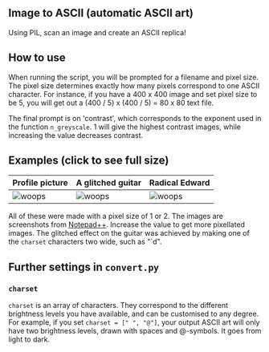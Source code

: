 ## Image to ASCII (automatic ASCII art)
Using PIL, scan an image and create an ASCII replica!

## How to use
When running the script, you will be prompted for a filename and pixel size. The pixel size determines exactly how many pixels correspond to one ASCII character. For instance, if you have a 400 x 400 image and set pixel size to be 5, you will get out a (400 / 5) x (400 / 5) = 80 x 80 text file.

The final prompt is on 'contrast', which corresponds to the exponent used in the function `n_greyscale`. 1 will give the highest contrast images, while increasing the value decreases contrast.

## Examples (click to see full size)
| Profile picture | A glitched guitar | Radical Edward |
| --- | --- | --- |
| ![woops](https://raw.githubusercontent.com/not-legato/autoascii/main/extras/pfp_high_detail.png) | ![woops](https://raw.githubusercontent.com/not-legato/autoascii/main/extras/glitch_guitar.png) | ![woops](https://raw.githubusercontent.com/not-legato/autoascii/main/extras/ed.png) |

All of these were made with a pixel size of 1 or 2. The images are screenshots from [Notepad++](http://notepad-plus-plus.org/). Increase the value to get more pixellated images. The glitched effect on the guitar was achieved by making one of the `charset` characters two wide, such as "`d".

## Further settings in `convert.py`

### `charset`
`charset` is an array of characters. They correspond to the different brightness levels you have available, and can be customised to any degree. For example, if you set `charset = [" ", "@"]`, your output ASCII art will only have two brightness levels, drawn with spaces and @-symbols. It goes from light to dark.